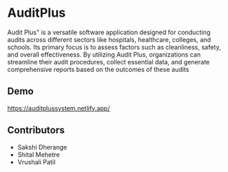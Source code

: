 
# AuditPlus


 Audit Plus" is a versatile software application designed for conducting audits across different sectors like hospitals, healthcare, colleges, and schools. Its primary focus is to assess factors such as cleanliness, safety, and overall effectiveness. By utilizing Audit Plus, organizations can streamline their audit procedures, collect essential data, and generate comprehensive reports based on the outcomes of these audits
## Demo
https://auditplussystem.netlify.app/ 


## Contributors

- Sakshi Dherange
- Shital Mehetre
- Vrushali Patil

